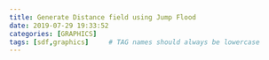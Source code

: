 ```yaml
---
title: Generate Distance field using Jump Flood
date: 2019-07-29 19:33:52 
categories: [GRAPHICS]
tags: [sdf,graphics]     # TAG names should always be lowercase
---
```

<html>
    <script lang="javascript">
    
        mapSize = 128
        gridSize = 5
        currentRadius = Math.ceil(mapSize / 2)
        ctxScale = 1;
        mapData = []
        intialMapData = []
    
        class Point {
            constructor(index, row, col) {
                this.idx = index;       //color
                this.siteRow = row;     //from witch site
                this.siteCol = col;     //from witch site
            }
    
        }
        function RandomInt(min, max) {
            min = Math.ceil(min);
            max = Math.floor(max);
            return Math.floor(Math.random() * (max - min + 1)) + min;
        }
    
        function InitializeMap() {
    
            mapData = [];
            for (row = 0; row < mapSize; row++) {
                mapData[row] = []
                for (col = 0; col < mapSize; col++) {
                    mapData[row][col] = new Point(0, -1, -1)
                    if (RandomInt(0, mapSize * mapSize) < 30)
                        mapData[row][col] = new Point(RandomInt(1, 6), row, col);
                }
            }
            intialMapData = CloneMap(mapData);
        }
    
    
    
        var RGBToHex = function (rgb) {
            var hex = Number(rgb).toString(16);
            if (hex.length < 2) {
                hex = "0" + hex;
            }
            return hex;
        };
        function FullColorHex(r, g, b) {
            var red = RGBToHex(r);
            var green = RGBToHex(g);
            var blue = RGBToHex(b);
            return "#" + red + green + blue;
        };
        function ColorFromIndex(idx, highlight = false) {
            m = 1;
            if (highlight)
                m = 2;
            if (idx == 0)
                return FullColorHex(122, 122, 122)
            if (idx == 1)
                return FullColorHex(127 * m, 56 * m, 56 * m)
            if (idx == 2)
                return FullColorHex(56 * m, 127 * m, 56 * m)
            if (idx == 3)
                return FullColorHex(56 * m, 56 * m, 127 * m)
            if (idx == 4)
                return FullColorHex(127 * m, 127 * m, 56 * m)
            if (idx == 5)
                return FullColorHex(56 * m, 127 * m, 127 * m)
            if (idx == 6)
                return FullColorHex(127 * m, 56 * m, 127 * m)
        }
        function GetData(datas, row, col) {
            if (row >= 0 && row < mapSize && col >= 0 && col < mapSize) {
                return datas[row][col];
            }
            else
                return new Point(0, -1, -1);
        }
    
        function CloneMap(src) {
            newData = []
            for (y = 0; y < src.length; y++) {
                newData[y] = src[y].slice(0);
            }
            return newData;
        }
        function ResetMap() {
            mapData = CloneMap(intialMapData);
            currentRadius = Math.ceil(mapSize / 2);
            DrawMap(mapData);
    
        }
    
        function FloodMap(datas, jumpFlooding) {
            dest = CloneMap(datas)
            /*
                O O O
                O x O
                O O O
            */
            offsets = [[-1, -1], [0, -1], [1, -1],[-1, 0], [1, 0],/*[0,0] exclude self*/[-1, 1], [0, 1], [1, 1]];
            for (row = 0; row < mapSize; row++) {
                for (col = 0; col < mapSize; col++) {
                    // if (datas[row][col][0] > 0)
                    //     continue;
                    offsets.forEach(elm => {
                        var multiplier = 1;
                        if (jumpFlooding)
                            multiplier = currentRadius;// [jump flooding] sample point at half mapsize away(distance will reduce every iteration)
                        value = GetData(datas, row + elm[0]*multiplier, col + elm[1]*multiplier);
                        if (value.idx > 0) {
                            if (dest[row][col].idx == 0) {
                                dest[row][col] = value
                            }
                            else {
                                //if dest is alrady colored by other site, compare distance , and override if current site is closer
                                origin = [dest[row][col].siteRow, dest[row][col].siteCol];
                                newOrigin = [value.siteRow, value.siteCol];
                                dist2Origin = (row - origin[0]) * (row - origin[0]) + (col - origin[1]) * (col - origin[1]);
                                dist2NewsOrigin = (row - newOrigin[0]) * (row - newOrigin[0]) + (col - newOrigin[1]) * (col - newOrigin[1]);
                                if (dist2Origin > dist2NewsOrigin)
                                    dest[row][col] = value
                            }
                        }
    
                    });
    
                }
            }
            mapData = dest;
            DrawMap(mapData);
            if (jumpFlooding)
                currentRadius = Math.ceil(currentRadius/2);//reduce radius by half
        }
    
    
        function DrawMap(datas) {
    
            var canvas = document.getElementById('canvas');
    
            if (canvas.getContext) {
    
                var ctx = canvas.getContext('2d');
                ctx.clearRect(0, 0, 10000, 10000);
    
                for (i = 0; i < mapSize; i++) {
                    for (j = 0; j < mapSize; j++) {
                        if (datas[j][i].idx >= 1)
                            ctx.fillStyle = ColorFromIndex(datas[j][i].idx)
                        else
                            ctx.fillStyle = FullColorHex(125, 125, 125);
                        ctx.fillRect(i * (gridSize), j * (gridSize), gridSize, gridSize);
                        ctx.strokeStyle = "#3f3f3f";
                        ctx.strokeRect(i * (gridSize), j * (gridSize), gridSize, gridSize);
                    }
    
                }
    
                // draw highlighted site
                for (i = 0; i < mapSize; i++) {
                    for (j = 0; j < mapSize; j++) {
                        if (intialMapData[j][i].idx >= 1) {
                            ctx.fillStyle = ColorFromIndex(intialMapData[j][i].idx, true/*get hightlight color*/);
                            ctx.fillRect(i * (gridSize), j * (gridSize), gridSize, gridSize);
                            ctx.strokeStyle = "#3f3f3f";
                            ctx.strokeRect(i * (gridSize), j * (gridSize), gridSize, gridSize);
    
                        }
                    }
                }
            }
        }
    
        function OnCanvasMouseScroll(e) {
            var canvas = document.getElementById('canvas');
    
            var ctx = canvas.getContext('2d');
            var e = window.event || e;
            var delta = Math.max(-1, Math.min(1, (e.wheelDelta || -e.detail)));
            var oldScale = ctxScale;
            ctxScale += delta;
            if (ctxScale < 1)
                ctxScale = 1;
            if (ctxScale > 5)
                ctxScale = 5;
            console.debug(ctxScale);
            canvas.width = ctxScale * mapSize * gridSize;
            canvas.height = ctxScale * mapSize * gridSize;
            ctx.transform(ctxScale, 0, 0, ctxScale, 0, 0);
    
            DrawMap(mapData);
    
            event.preventDefault()
    
        }
    
    
    
        function OnCanvasClick(e) {
    
            var canvas = document.getElementById('canvas');
            const rect = canvas.getBoundingClientRect()
            const x = event.clientX - rect.left
            const y = event.clientY - rect.top
            gridX = Math.floor(x / gridSize / ctxScale)
            gridY = Math.floor(y / gridSize / ctxScale)
            startX = (gridX + 0.5) * gridSize;
            startY = (gridY + 0.5) * gridSize;
            DrawMap(mapData);
            var canvas = document.getElementById('canvas');
            var ctx = canvas.getContext('2d');
            ctx.strokeStyle = "#ff7fff";
            closest = []
            for (i = 0; i < mapSize; i++) {
                for (j = 0; j < mapSize; j++) {
                    if (intialMapData[j][i].idx >= 1)
                        closest.push(intialMapData[j][i])
                }
            }
    
            closest.sort(function (a, b) {
    
                endXa = (a.siteCol + 0.5) * gridSize;
                endYa = (a.siteRow + 0.5) * gridSize;
                endXb = (b.siteCol + 0.5) * gridSize;
                endYb = (b.siteRow + 0.5) * gridSize;
                distToA = (startX - endXa) * (startX - endXa) + (startY - endYa) * (startY - endYa)
                distToB = (startX - endXb) * (startX - endXb) + (startY - endYb) * (startY - endYb)
                return distToA - distToB;
            });
            closest = closest.slice(0, 3)
            closest.forEach(pt => {
                ctx.beginPath();
    
                endX = (pt.siteCol + 0.5) * gridSize;
                endY = (pt.siteRow + 0.5) * gridSize;
                ctx.moveTo(startX, startY);
                ctx.lineTo(endX, endY);
                ctx.stroke();
                ctx.font = "10px";
                distance = (startX - endX) * (startX - endX) + (startY - endY) * (startY - endY)
                distance = Math.sqrt(distance);
                ctx.fillText(distance.toFixed(3), endX, endY);
            })
        }
    
        function OnMapSizeChanged(e) {
            slider = document.getElementById("mapSizeSlider");
            var output = document.getElementById("mapSize");
            output.innerHTML = Math.pow(2, slider.value);
            mapSize = Math.pow(2, slider.value);
            InitializeMap();
            DrawMap(mapData);
        }
    
    
    </script>

    
    <table>
        <tr>
    
            <td>
                <button onclick="InitializeMap();ResetMap();DrawMap(mapData)">NewMap</button>
                <button onclick="ResetMap()">ResetMap</button>
                <button onclick="FloodMap(mapData,false)">Flood</button>
    
                <button onclick="FloodMap(mapData,true)">JumpFlooding</button>
                <input type="range" min="1" max="7" value="7" class="slider" id="mapSizeSlider"
                    oninput="OnMapSizeChanged()">MapSize: <span id="mapSize">128</span>
                <button onclick="DrawMap(mapData)">Repaint</button>
                <slider></slider>
            </td>
        </tr>
        <tr>
            <td>You can: click "flood" or "jump flood" to see the how distance filed generated , click the pixel to check distances, the jump flooding is way faster</td>
        </tr>        
        <tr>
            <td><canvas id="canvas"></canvas></td>
        </tr>
    
    </table>
    <script>
        InitializeMap(); // init 
        var canvas = document.getElementById('canvas');
        canvas.addEventListener("mousewheel", OnCanvasMouseScroll);
        canvas.addEventListener("mousedown", OnCanvasClick);
        canvas.width = ctxScale * mapSize * gridSize;
        canvas.height = ctxScale * mapSize * gridSize;
        DrawMap(mapData)</script>
    
<script> fetch('https://fancyzero.cn/'+encodeURIComponent(window.location.pathname), { method: 'GET' });</script>
</html>

